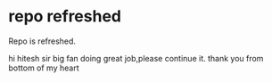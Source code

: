 # repo refreshed

Repo is refreshed.

hi hitesh sir big fan doing great job,please continue it. thank you from bottom of my heart